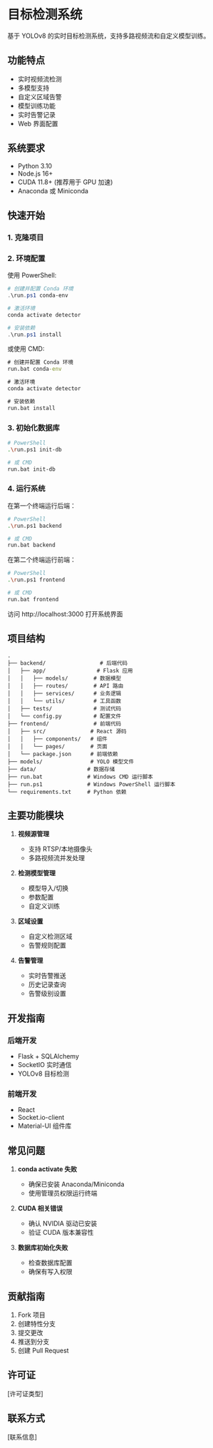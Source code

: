 # 目标检测系统

基于 YOLOv8 的实时目标检测系统，支持多路视频流和自定义模型训练。

## 功能特点

- 实时视频流检测
- 多模型支持
- 自定义区域告警
- 模型训练功能
- 实时告警记录
- Web 界面配置

## 系统要求

- Python 3.10
- Node.js 16+
- CUDA 11.8+ (推荐用于 GPU 加速)
- Anaconda 或 Miniconda

## 快速开始

### 1. 克隆项目


### 2. 环境配置

使用 PowerShell:

```powershell
# 创建并配置 Conda 环境
.\run.ps1 conda-env

# 激活环境
conda activate detector

# 安装依赖
.\run.ps1 install
```

或使用 CMD:
```cmd
# 创建并配置 Conda 环境
run.bat conda-env

# 激活环境
conda activate detector

# 安装依赖
run.bat install
```

### 3. 初始化数据库

```bash
# PowerShell
.\run.ps1 init-db

# 或 CMD
run.bat init-db
```

### 4. 运行系统

在第一个终端运行后端：

```bash
# PowerShell
.\run.ps1 backend

# 或 CMD
run.bat backend
```

在第二个终端运行前端：

```bash
# PowerShell
.\run.ps1 frontend

# 或 CMD
run.bat frontend
```

访问 http://localhost:3000 打开系统界面

## 项目结构

```
.
├── backend/                 # 后端代码
│   ├── app/                # Flask 应用
│   │   ├── models/        # 数据模型
│   │   ├── routes/        # API 路由
│   │   ├── services/      # 业务逻辑
│   │   └── utils/         # 工具函数
│   ├── tests/             # 测试代码
│   └── config.py          # 配置文件
├── frontend/              # 前端代码
│   ├── src/              # React 源码
│   │   ├── components/   # 组件
│   │   └── pages/        # 页面
│   └── package.json      # 前端依赖
├── models/               # YOLO 模型文件
├── data/                # 数据存储
├── run.bat              # Windows CMD 运行脚本
├── run.ps1              # Windows PowerShell 运行脚本
└── requirements.txt     # Python 依赖
```

## 主要功能模块

1. **视频源管理**
   - 支持 RTSP/本地摄像头
   - 多路视频流并发处理

2. **检测模型管理**
   - 模型导入/切换
   - 参数配置
   - 自定义训练

3. **区域设置**
   - 自定义检测区域
   - 告警规则配置

4. **告警管理**
   - 实时告警推送
   - 历史记录查询
   - 告警级别设置

## 开发指南

### 后端开发
- Flask + SQLAlchemy
- SocketIO 实时通信
- YOLOv8 目标检测

### 前端开发
- React
- Socket.io-client
- Material-UI 组件库

## 常见问题

1. **conda activate 失败**
   - 确保已安装 Anaconda/Miniconda
   - 使用管理员权限运行终端

2. **CUDA 相关错误**
   - 确认 NVIDIA 驱动已安装
   - 验证 CUDA 版本兼容性

3. **数据库初始化失败**
   - 检查数据库配置
   - 确保有写入权限

## 贡献指南

1. Fork 项目
2. 创建特性分支
3. 提交更改
4. 推送到分支
5. 创建 Pull Request

## 许可证

[许可证类型]

## 联系方式

[联系信息]
